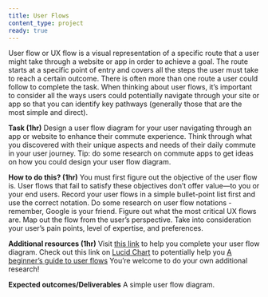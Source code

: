 ```yaml
---
title: User Flows
content_type: project
ready: true
---
```


User flow or UX flow is a visual representation of a specific route that a user might take through a website or app in order to achieve a goal. The route starts at a specific point of entry and covers all the steps the user must take to reach a certain outcome. There is often more than one route a user could follow to complete the task. When thinking about user flows, it’s important to consider all the ways users could potentially navigate through your site or app so that you can identify key pathways (generally those that are the most simple and direct).

**Task (1hr)**
Design a user flow diagram for your user navigating through an app or website to enhance their commute experience. Think through what you discovered with their unique aspects and needs of their daily commute in your user journey. Tip: do some research on commute apps to get ideas on how you could design your user flow diagram.  

**How to do this? (1hr)** 
You must first figure out the objective of the user flow is. User flows that fail to satisfy these objectives don’t offer value—to you or your end users.
Record your user flows in a simple bullet-point list first and use the correct notation. Do some research on user flow notations - remember, Google is your friend. 
Figure out what the most critical UX flows are.
Map out the flow from the user’s perspective. Take into consideration your user’s pain points, level of expertise, and preferences.

**Additional resources (1hr)**
Visit [this link](https://www.figma.com/community/file/830510773896272856) to help you complete your user flow diagram.
Check out this link on [Lucid Chart](https://www.lucidchart.com/blog/how-to-make-a-user-flow-diagram) to potentially help you
[A beginner’s guide to user flows](https://careerfoundry.com/en/blog/ux-design/what-are-user-flows/#:~:text=User%20flows%2C%20UX%20flows%2C%20or,through%20to%20the%20final%20interaction.)
You’re welcome to do your own additional research! 

**Expected outcomes/Deliverables**
A simple user flow diagram.

 
